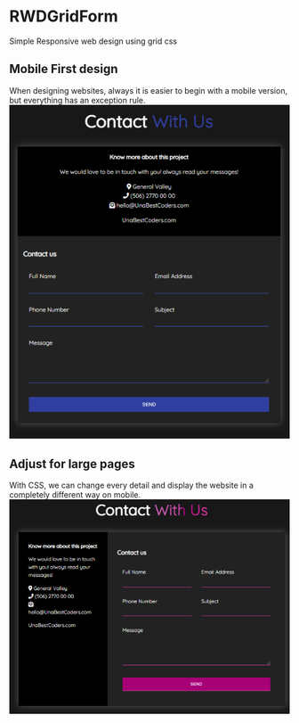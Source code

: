 # RWDGridForm
Simple Responsive web design using grid css

## Mobile First design
When designing websites, always it is easier to begin with a mobile version, but everything has an exception rule.
![](img/mobile-view.PNG)

## Adjust for large pages
With CSS, we can change every detail and display the website in a completely different way on mobile.
![](img/large-view.PNG)